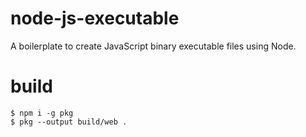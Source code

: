 # node-js-executable
A boilerplate to create JavaScript binary executable files using Node.

# build
```
$ npm i -g pkg
$ pkg --output build/web .
```